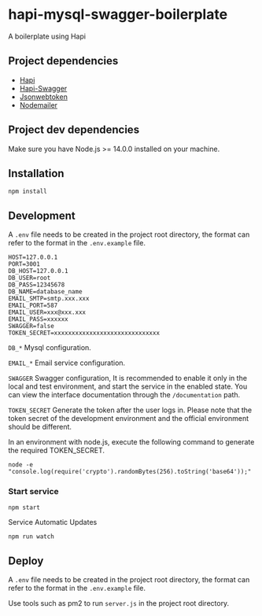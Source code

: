 # hapi-mysql-swagger-boilerplate

A boilerplate using Hapi

## Project dependencies

- [Hapi](https://hapi.dev)
- [Hapi-Swagger](https://github.com/hapi-swagger/hapi-swagger)
- [Jsonwebtoken](https://github.com/auth0/node-jsonwebtoken)
- [Nodemailer](https://nodemailer.com/about/)

## Project dev dependencies

Make sure you have Node.js >= 14.0.0 installed on your machine.

## Installation

```
npm install
```

## Development

A `.env` file needs to be created in the project root directory, the format can refer to the format in the `.env.example` file.

```
HOST=127.0.0.1
PORT=3001
DB_HOST=127.0.0.1
DB_USER=root
DB_PASS=12345678
DB_NAME=database_name
EMAIL_SMTP=smtp.xxx.xxx
EMAIL_PORT=587
EMAIL_USER=xxx@xxx.xxx
EMAIL_PASS=xxxxxx
SWAGGER=false
TOKEN_SECRET=xxxxxxxxxxxxxxxxxxxxxxxxxxxxxx
```

`DB_*` Mysql configuration.

`EMAIL_*` Email service configuration.

`SWAGGER` Swagger configuration, It is recommended to enable it only in the local and test environment, and start the service in the enabled state. You can view the interface documentation through the `/documentation` path.

`TOKEN_SECRET`  Generate the token after the user logs in. Please note that the token secret of the development environment and the official environment should be different.

In an environment with node.js, execute the following command to generate the required TOKEN_SECRET.

```
node -e "console.log(require('crypto').randomBytes(256).toString('base64'));"
```

### Start service

```
npm start
```

Service Automatic Updates

```
npm run watch
```

## Deploy

A `.env` file needs to be created in the project root directory, the format can refer to the format in the `.env.example` file.

Use tools such as pm2 to run `server.js` in the project root directory.
